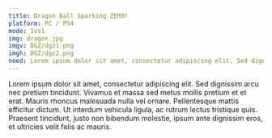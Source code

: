 ```yaml
---
title: Dragon Ball Sparking ZERO!
platform: PC / PS4
mode: 1vs1
img: dragon.jpg
imgv: DGZ/dgz1.png
imgh: DGZ/dgz2.png
need: Lorem ipsum dolor sit amet, consectetur adipiscing elit. Sed dignissim arcu nec pretium tincidunt.
---
```

Lorem ipsum dolor sit amet, consectetur adipiscing elit. Sed dignissim arcu nec pretium tincidunt. Vivamus et massa sed metus mollis pretium et et erat. Mauris rhoncus malesuada nulla vel ornare. Pellentesque mattis efficitur dictum. Ut interdum vehicula ligula, ac rutrum lectus tristique quis. Praesent tincidunt, justo non bibendum molestie, ipsum ante dignissim eros, et ultricies velit felis ac mauris.